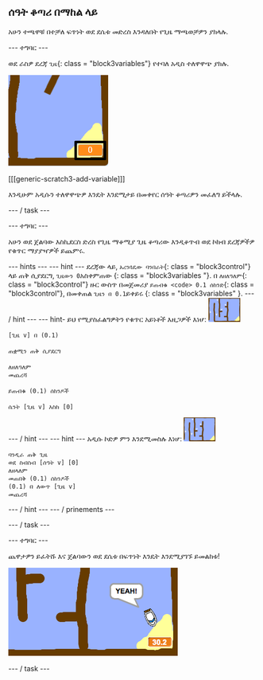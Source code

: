 ## ሰዓት ቆጣሪ በማከል ላይ

አሁን ተጫዋቹ በተቻለ ፍጥነት ወደ ደሴቱ መድረስ እንዳለበት የጊዜ ማጫወቻዎን ያክላሉ.

\--- ተግባር \---

ወደ ራስዎ ደረጃ `ጊዜ`{: class = "block3variables"} የተባለ አዲስ ተለዋዋጭ ያክሉ.

![ቅጽበታዊ ገጽ እይታ](images/boat-variable-annotated.png)

[[[generic-scratch3-add-variable]]]

እንዲሁም አዲሱን ተለዋዋጭዎ እንዴት እንደሚታይ በመቀየር ሰዓት ቆጣሪዎን መፈለግ ይችላሉ.

\--- / task \---

\--- ተግባር \---

አሁን ወደ ጀልባው እስኪደርስ ድረስ የጊዜ ማቆሚያ ጊዜ ቆጣሪው እንዲቆጥብ ወደ ኮከብ ደረጃዎችዎ የቁጥር ማያያዣዎች ይጨምሩ.

\--- hints \--- \--- hint \--- ደረጃው ላይ, `አረንጓዴው ባንበራት`{: class = "block3control"} ላይ ጠቅ ሲያደርግ, `ጊዜውን 0`አስቀምጠው {: class = "block3variables "}. በ `ለዘለዓለም`{: class = "block3control"} ዙር ውስጥ በመጀመሪያ `ይጠብቁ <code> 0.1 ሰከንድ`{: class = "block3control"}, በመቀጠል `ጊዜን በ 0.1`ይቀይሩ {: class = "block3variables" }. \--- / hint \--- \--- hint- ይህ የሚያስፈልግዎትን የቁጥር አይነቶች እዚጋዎች እነሆ: ![ደረጃ](images/stage.png)

```blocks3
[ጊዜ v] በ (0.1)

ጠቋሚን ጠቅ ሲያደርግ

ለዘለዓለም
መጨረሻ

ይጠብቁ (0.1) ሰከንዶች

ሴንት [ጊዜ v] እስከ [0]
```

\--- / hint \--- \--- hint \--- አዲሱ ኮድዎ ምን እንደሚመስሉ እነሆ: ![ደረጃ](images/stage.png)

```blocks3
ባንዲራ ጠቅ ጊዜ
ወደ ስብስብ [ሰዓት v] [0]
ለዘላለም
መጠበቅ (0.1) ሰከንዶች
(0.1) በ ለውጥ [ጊዜ v]
መጨረሻ
```

\--- / hint \--- \--- / prinements \---

\--- / task \---

\--- ተግባር \---

ጨዋታዎን ይፈትሹ እና ጀልባውን ወደ ደሴቱ በፍጥነት እንዴት እንደሚያገኙ ይመልከቱ!

![ቅጽበታዊ ገጽ እይታ](images/boat-variable-test.png)

\--- / task \---